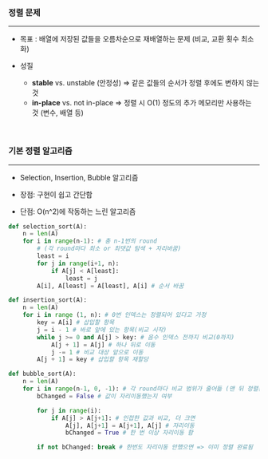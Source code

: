### 정렬 문제

---

- 목표 : 배열에 저장된 값들을 오름차순으로 재배열하는 문제 (비교, 교환 횟수 최소화)

- 성질
  - **stable** vs. unstable (안정성) ⇒ 같은 값들의 순서가 정렬 후에도 변하지 않는 것
  - **in-place** vs. not in-place ⇒ 정렬 시 O(1) 정도의 추가 메모리만 사용하는 것 (변수, 배열 등)

<br/>

### 기본 정렬 알고리즘

---

- Selection, Insertion, Bubble 알고리즘

- 장점: 구현이 쉽고 간단함

- 단점: O(n^2)에 작동하는 느린 알고리즘

```python
def selection_sort(A):
    n = len(A)
    for i in range(n-1): # 총 n-1번의 round
        # (각 round마다 최소 or 최댓값 탐색 + 자리바꿈)
        least = i
        for j in range(i+1, n):
            if A[j] < A[least]:
                least = j
        A[i], A[least] = A[least], A[i] # 순서 바꿈
```

```python
def insertion_sort(A):
    n = len(A)
    for i in range (1, n): # 0번 인덱스는 정렬되어 있다고 가정
        key = A[i] # 삽입할 항목
        j = i - 1 # 바로 앞에 있는 항목(비교 시작)
        while j >= 0 and A[j] > key: # 음수 인덱스 전까지 비교(0까지)
            A[j + 1] = A[j] # 하나 뒤로 이동
            j -= 1 # 비교 대상 앞으로 이동
        A[j + 1] = key # 삽입할 항목 재할당
```

```python
def bubble_sort(A):
    n = len(A)
    for i in range(n-1, 0, -1): # 각 round마다 비교 범위가 줄어듦 (맨 뒤 정렬된 부분 제외)
        bChanged = False # 값이 자리이동했는지 여부

        for j in range(i):
            if A[j] > A[j+1]: # 인접한 값과 비교, 더 크면
                A[j], A[j+1] = A[j+1], A[j] # 자리이동
                bChanged = True # 한 번 이상 자리이동 함

        if not bChanged: break # 한번도 자리이동 안했으면 => 이미 정렬 완료됨
```
